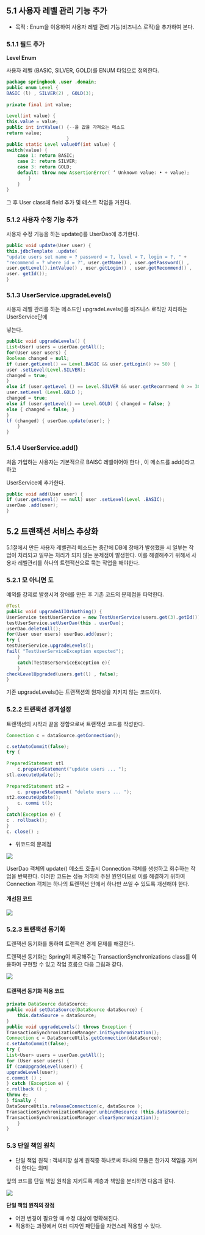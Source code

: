 ## 5.1 사용자 레벨 관리 기능 추가

- 목적 : Enum을 이용하여 사용자 레벨 관리 기능(비즈니스 로직)을 추가하여 본다.

### 5.1.1 필드 추가

<b>Level Enum</b>

사용자 레벨 (BASIC, SILVER, GOLD)를 ENUM 타입으로 정의한다.

~~~ java
package springbook .user .domain;
public enum Level {
BASIC (l) , SILVER(2) , GOLD(3);
    
private final int value;
    
Level(int value) { 
this.value = value;
public int intValue() {--을 값율 가져오는 메소드
return value;
                      }
public static Level valueOf(int value) {
switch(value) {
	case 1: return BASIC;
	case 2: return SILVER;
	case 3: return GOLD;
	default: throw new AssertionError( ‘ Unknown value: • + value);
		}
	}
}

~~~

그 후 User class에 field 추가 및 테스트 작업을 거친다.



### 5.1.2 사용자 수정 기능 추가

사용자 수정 기능을 하는 update()를  UserDao에 추가한다.

~~~ java
public void update(User user) {
this.jdbcTemplate .update(
"update users set name = ? password = ?, level = 7, login = ?, " +
"recommend = ? where id = ?", user.getName() , user.getPassword() ,
user.getLevel().intValue() , user.getLogin() , user.getRecommend() ,
user. getId());
}
~~~





### 5.1.3 UserService.upgradeLevels()

사용자 레벨 관리를 하는 메소드인 upgradeLevels()를 비즈니스 로직만 처리하는 UserService단에

넣는다.

~~~ java
public void upgradeLevels() {
List<User) users = userDao.getAll();
for(User user users) {
Boolean changed = null;
if (user.getLevel() == Level.BASIC && user.getLogin() >= 50) {
user .setLevel(Level.SILVER);
changed = true;
}
else if (user.getLevel () == Level.SILVER && user.getRecαrrnend 0 >= 30) {
user.setLevel (Level.GOLD ); 
changed = true;
else if (user.getLevel() == Level.GOLD) { changed = false; }
else { changed = false; } 
} 
lf (changed) { userDao.update(user); }
	}
}
~~~



### 5.1.4 UserService.add()

처음 가입하는 사용자는 기본적으로 BAISC 레벨이어야 한다 , 이 메소드를 add()라고 하고

UserService에 추가한다.

~~~ java
public void add(User user) {
if (user.getLevel() == null) user .setLevel(Level .BASIC);
userDao .add(user); 
}
~~~



## 5.2 트랜잭션 서비스 추상화

5.1절에서 만든 사용자 레벨관리 메소드는 중간에 DB에 장애가 발생했을 시 일부는 작업이 처리되고 일부는 처리가 되지 않는 문제점이 발생한다.                                                                                              이를 해결해주기 위해서 사용자 레벨관리를 하나의 트랜잭션으로 묶는 작업을 해야한다.



### 5.2.1 모 아니면 도

예외를 강제로 발생시켜 장애를 만든 후 기존 코드의 문제점을 파악한다.

~~~ java
@Test 
public void upgradeAIIOrNothing() { 
UserService testUserService = new TestUserService(users.get(3).getId());
testUserService.setUserDao(this . userDao);
userDao.deleteAll();
for(User user users) userDao.add(user);
try {
τestUserService.upgradeLevels();
fail( "TestUserServiceException expected");
	}
	catch(TestUserServiceException e){
	}
checkLevelUpgraded(users.get(l) , false);
}
~~~

기존 upgradeLevels()는 트랜잭션의 원자성을 지키지 않는 코드이다.



### 5.2.2 트랜잭션 경계설정

트랜잭션의 시작과 끝을 정함으로써 트랜잭션 코드를 작성한다.

~~~ java
Connection c = dataSource.getConnection();

c.setAutoCommit(false);
try {
    
PreparedStatement stl
	c.prepareStatement("update users ... ");
stl.executeUpdate();
    
PreparedStatement st2 =
	c. prepareStatement( "delete users ... ");
st2.executeUpdate();
	c. commi t();
}
catch(Exception e) {
c . rollback();
}
c. close() ;
~~~



- 위코드의 문제점

![](./img/5.2.2.01.png)

UserDao 객체의 update() 메소드 호출시 Connection 객체를 생성하고 회수하는 작업을 반복한다.   이러한 코드는 성능 저하의 주된 원인이므로 이를 해결하기 위하여 Connection 객체는 하나의 트랜잭션 안에서 하나만 쓰일 수 있도록 개선해야 한다.



#### 개선된 코드

![](./img/5.2.2.02.png)





### 5.2.3 트랜잭션 동기화

트랜잭션 동기화를 통하여 트랜잭션 경계 문제를 해결한다.

트랜잭션 동기화는 Spring이 제공해주는 TransactionSynchronizations class를 이용하여 구현할 수 있고 작업 흐름으 다음 그림과 같다.

![](./img/5.2.3.01.png)

#### 트랜잭션 동기화 적용 코드

~~~ java
private DataSource dataSource;
public void setDataSource(DataSource dataSource) {
	this.dataSource = dataSource;
}
public void upgradeLevels() throws Exception {
TransactionSynchronizationManager.initSynchronization();
Connection c = DataSourceUtils.getConnection(dataSource);
c.setAutoCommit(false);
try {
List<User> users = userDao.getAll();
for (User user users) {
if (canUpgradeLevel(user)) {
upgradeLevel(user);
c.commit () ; 
} catch (Exception e) {
c.rollback () ; 
throw e;
} finally { 
DataSourceUtils.releaseConnection(c, dataSource );
TransactionSynchronizationManager.unbindResource (this.dataSource);
TransactionSynchronizationManager.clearSyncronization();
	}
}
~~~



### 5.3 단일 책임 원칙

- 단일 책임 원칙 : 객체지향 설계 원칙중 하나로써 하나의 모듈은 한가지 책임을 가져야 한다는 의미



앞의 코드를 단일 책임 원칙을 지키도록 계층과 책임을 분리하면 다음과 같다.



![](./img/5.3.01.png)

<b>단일 책임 원칙의 장점</b>

- 어떤 변경이 필요할 때 수정 대상이 명확해진다.
- 적용하는 과정에서 여러 디자인 패턴들을 자연스레 적용할 수 있다.